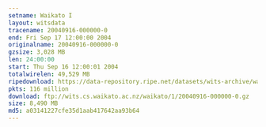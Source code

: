 ```yaml
---
setname: Waikato I
layout: witsdata
tracename: 20040916-000000-0
end: Fri Sep 17 12:00:00 2004
originalname: 20040916-000000-0
gzsize: 3,028 MB
len: 24:00:00
start: Thu Sep 16 12:00:01 2004
totalwirelen: 49,529 MB
ripedownload: https://data-repository.ripe.net/datasets/wits-archive/waikato/1/20040916-000000-0.gz
pkts: 116 million
download: ftp://wits.cs.waikato.ac.nz/waikato/1/20040916-000000-0.gz
size: 8,490 MB
md5: a03141227cfe35d1aab417642aa93b64
---
```

